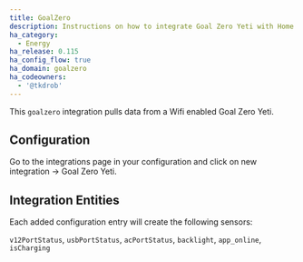 ```yaml
---
title: GoalZero
description: Instructions on how to integrate Goal Zero Yeti with Home Assistant
ha_category:
  - Energy
ha_release: 0.115
ha_config_flow: true
ha_domain: goalzero
ha_codeowners:
  - '@tkdrob'
---
```


This `goalzero` integration pulls data from a Wifi enabled Goal Zero Yeti.

## Configuration

Go to the integrations page in your configuration and click on new integration -> Goal Zero Yeti.

## Integration Entities

Each added configuration entry will create the following sensors:

`v12PortStatus`, `usbPortStatus`, `acPortStatus`, `backlight`, `app_online`, `isCharging`
